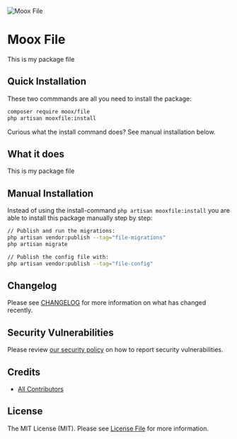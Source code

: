 ![Moox File](https://github.com/mooxphp/moox/raw/main/_other/art/banner/file.jpg)

# Moox File

This is my package file

## Quick Installation

These two commmands are all you need to install the package:

```bash
composer require moox/file
php artisan mooxfile:install
```

Curious what the install command does? See manual installation below.

## What it does

<!--whatdoes-->

This is my package file

<!--/whatdoes-->

## Manual Installation

Instead of using the install-command `php artisan mooxfile:install` you are able to install this package manually step by step:

```bash
// Publish and run the migrations:
php artisan vendor:publish --tag="file-migrations"
php artisan migrate

// Publish the config file with:
php artisan vendor:publish --tag="file-config"
```

## Changelog

Please see [CHANGELOG](CHANGELOG.md) for more information on what has changed recently.

## Security Vulnerabilities

Please review [our security policy](https://github.com/mooxphp/moox/security/policy) on how to report security vulnerabilities.

## Credits

-   [All Contributors](../../contributors)

## License

The MIT License (MIT). Please see [License File](LICENSE.md) for more information.
